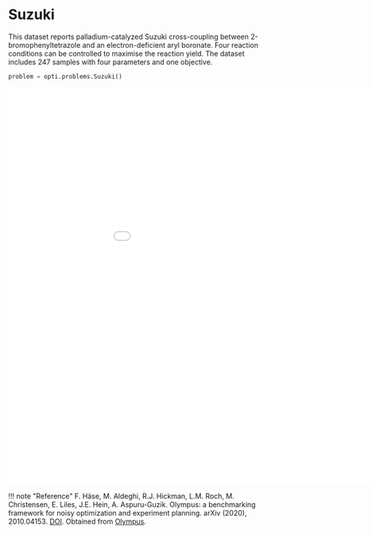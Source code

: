 # Suzuki

This dataset reports palladium-catalyzed Suzuki cross-coupling between 2-bromophenyltetrazole and an electron-deficient aryl boronate. 
Four reaction conditions can be controlled to maximise the reaction yield.
The dataset includes 247 samples with four parameters and one objective.

```python
problem = opti.problems.Suzuki()
```

<iframe width="1024" height="800" frameborder="0" scrolling="no" src="//plotly.com/~walzds/25.embed"></iframe>

!!! note "Reference"
    F. Häse, M. Aldeghi, R.J. Hickman, L.M. Roch, M. Christensen, E. Liles, J.E. Hein, A. Aspuru-Guzik. Olympus: a benchmarking framework for noisy optimization and experiment planning. arXiv (2020), 2010.04153.
    [DOI](https://doi.org/10.1088/2632-2153/abedc8).
    Obtained from [Olympus](https://github.com/aspuru-guzik-group/olympus).
